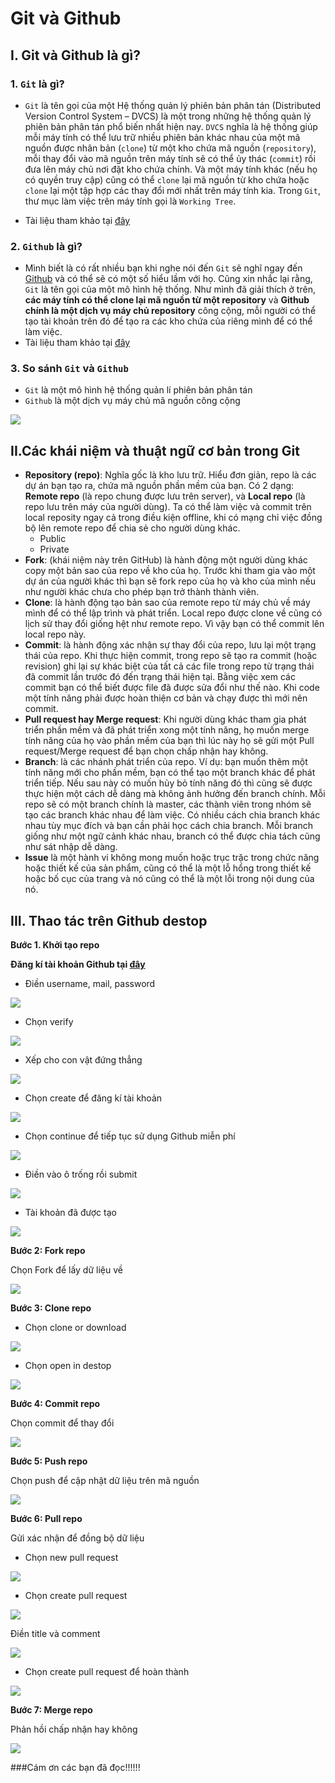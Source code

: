 ﻿# Git và Github

## I. Git và Github là gì?

### 1. `Git` là gì?
- `Git` là tên gọi của một Hệ thống quản lý phiên bản phân tán (Distributed Version Control System – DVCS) là một trong những hệ thống quản lý phiên bản phân tán phổ biến nhất hiện nay. `DVCS` nghĩa là hệ thống giúp mỗi máy tính có thể lưu trữ nhiều phiên bản khác nhau của một mã nguồn được nhân bản (`clone`) từ một kho chứa mã nguồn (`repository`), mỗi thay đổi vào mã nguồn trên máy tính sẽ có thể ủy thác (`commit`) rồi đưa lên máy chủ nơi đặt kho chứa chính. Và một máy tính khác (nếu họ có quyền truy cập) cũng có thể `clone` lại mã nguồn từ kho chứa hoặc `clone` lại một tập hợp các thay đổi mới nhất trên máy tính kia. Trong `Git`, thư mục làm việc trên máy tính gọi là `Working Tree`.
 
- Tài liệu tham khảo tại [đây](https://git-scm.com/docs/git-credential-store)


### 2. `Github` là gì?
- Mình biết là có rất nhiều bạn khi nghe nói đến `Git` sẽ nghĩ ngay đến [Github](https://github.com/)  và có thể sẽ có một số hiểu lầm với họ. Cũng xin nhắc lại rằng, `Git` là tên gọi của một mô hình hệ thống. Như mình đã giải thích ở trên, **các máy tính có thể clone lại mã nguồn từ một repository** và **Github chính là một dịch vụ máy chủ repository** công cộng, mỗi người có thể tạo tài khoản trên đó để tạo ra các kho chứa của riêng mình để có thể làm việc.
- Tài liệu tham khảo tại [đây](https://www.hostinger.vn/huong-dan/github-la-gi/)


### 3. So sánh `Git` và `Github`

- `Git` là một mô hình hệ thống quản lí phiên bản phân tán
- `Github` là một dịch vụ máy chủ mã nguồn công cộng

![](https://imgur.com/ukTKYGf.png)
 
## II.Các khái niệm và thuật ngữ cơ bản trong Git
- **Repository (repo)**: Nghĩa gốc là kho lưu trữ. Hiểu đơn giản, repo là các dự án bạn tạo ra, chứa mã nguồn phần mềm của bạn. Có 2 dạng: **Remote repo** (là repo chung được lưu trên server), và **Local repo** (là repo lưu trên máy của người dùng). Ta có thể làm việc và commit trên local reposity ngay cả trong điều kiện offline, khi có mạng chỉ việc đồng bộ lên remote repo để chia sẻ cho người dùng khác.
   - Public
   - Private
- **Fork**: (khái niệm này trên GitHub) là hành động một người dùng khác copy một bản sao của repo về kho của họ. Trước khi tham gia vào một dự án của người khác thì bạn sẽ fork repo của họ và kho của mình nếu như người khác chưa cho phép bạn trở thành thành viên.
- **Clone**: là hành động tạo bản sao của remote repo từ máy chủ về máy mình để có thể lập trình và phát triển. Local repo được clone về cũng có lịch sử thay đổi giống hệt như remote repo. Vì vậy bạn có thể commit lên local repo này.
- **Commit**: là hành động xác nhận sự thay đổi của repo, lưu lại một trạng thái của repo. Khi thực hiện commit, trong repo sẽ tạo ra commit (hoặc revision) ghi lại sự khác biệt của tất cả các file trong repo từ trạng thái đã commit lần trước đó đến trạng thái hiện tại. Bằng việc xem các commit bạn có thể biết được file đã được sửa đổi như thế nào. Khi code một tính năng phải được hoàn thiện cơ bản và chạy được thì mới nên commit.
- **Pull request hay Merge request**: Khi người dùng khác tham gia phát triển phần mềm và đã phát triển xong một tính năng, họ muốn merge tính năng của họ vào phần mềm của bạn thì lúc này họ sẽ gửi một Pull request/Merge request để bạn chọn chấp nhận hay không.
- **Branch**: là các nhánh phát triển của repo. Ví dụ: bạn muốn thêm một tính năng mới cho phần mềm, bạn có thể tạo một branch khác để phát triển tiếp. Nếu sau này có muốn hủy bỏ tính năng đó thì cũng sẽ được thực hiện một cách dễ dàng mà không ảnh hưởng đến branch chính. Mỗi repo sẽ có một branch chính là master, các thành viên trong nhóm sẽ tạo các branch khác nhau để làm việc. Có nhiều cách chia branch khác nhau tùy mục đích và bạn cần phải học cách chia branch. Mỗi branch giống như một ngữ cảnh khác nhau, branch có thể được chia tách cũng như sát nhập dễ dàng.
- **Issue** là một hành vi không mong muốn hoặc trục trặc trong chức năng hoặc thiết kế của sản phẩm, cũng có thể là một lỗ hổng trong thiết kế hoặc bố cục của trang và nó cũng có thể là một lỗi trong nội dung của nó.
                               
## III. Thao tác trên Github destop

   **Bước 1. Khởi tạo repo**

**Đăng kí tài khoản Github tại [đây](https://github.com/)**

- Điền username, mail, password 

![](https://imgur.com/KXq3zzg.png) 

- Chọn verify 

![](https://imgur.com/Oh9go3U.png)

- Xếp cho con vật đứng thẳng 

![](https://imgur.com/ZhJhO8D.png)

- Chọn create để đăng kí tài khoản

![](https://imgur.com/t2RTfJv.png)

- Chọn continue để tiếp tục sử dụng Github miễn phí

![](https://imgur.com/8adtw8U.png)

- Điền vào ô trống rồi submit

![](https://imgur.com/hjSC7Xi.png)

- Tài khoản đã được tạo 

![](https://imgur.com/51BV796.png)


**Bước 2: Fork repo**

Chọn Fork để lấy dữ liệu về

![](https://imgur.com/Nuz4N7I.png)


**Bước 3: Clone repo**

- Chọn clone or download

![](https://imgur.com/jDtSwWp.png)

- Chọn open in destop 

![](https://imgur.com/XrEDSkf.png)


**Bước 4: Commit repo**

Chọn commit để thay đổi

![](https://imgur.com/QNU49CU.png)


**Bước 5: Push repo**

Chọn push để cập nhật dữ liệu trên mã nguồn


![](https://imgur.com/LiQT4bS.png)


**Bước 6: Pull repo** 

Gửi xác nhận để đồng bộ dữ liệu 
 
- Chọn new pull request

![](https://imgur.com/iFfO6H4.png)

- Chọn create pull request

![](https://imgur.com/u4hpELI.png)

Điền title và comment 

![](https://imgur.com/Uy6IJWR.png)

- Chọn create pull request để hoàn thành

![](https://imgur.com/gll3gjg.png)


**Bước 7: Merge repo**

Phản hồi chấp nhận hay không 


![](https://imgur.com/RWNQrcN.png)


###Cám ơn các bạn đã đọc!!!!!!




